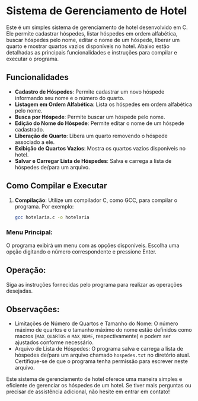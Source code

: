 # Sistema de Gerenciamento de Hotel

Este é um simples sistema de gerenciamento de hotel desenvolvido em C. Ele permite cadastrar hóspedes, listar hóspedes em ordem alfabética, buscar hóspedes pelo nome, editar o nome de um hóspede, liberar um quarto e mostrar quartos vazios disponíveis no hotel. Abaixo estão detalhadas as principais funcionalidades e instruções para compilar e executar o programa.

## Funcionalidades

- **Cadastro de Hóspedes**: Permite cadastrar um novo hóspede informando seu nome e o número do quarto.
- **Listagem em Ordem Alfabética**: Lista os hóspedes em ordem alfabética pelo nome.
- **Busca por Hóspede**: Permite buscar um hóspede pelo nome.
- **Edição do Nome do Hóspede**: Permite editar o nome de um hóspede cadastrado.
- **Liberação de Quarto**: Libera um quarto removendo o hóspede associado a ele.
- **Exibição de Quartos Vazios**: Mostra os quartos vazios disponíveis no hotel.
- **Salvar e Carregar Lista de Hóspedes**: Salva e carrega a lista de hóspedes de/para um arquivo.

## Como Compilar e Executar

1. **Compilação**: Utilize um compilador C, como GCC, para compilar o programa. Por exemplo:

   ```bash
   gcc hotelaria.c -o hotelaria
### Menu Principal: 
O programa exibirá um menu com as opções disponíveis. Escolha uma opção digitando o número correspondente e pressione Enter.

## Operação: 
Siga as instruções fornecidas pelo programa para realizar as operações desejadas.

## Observações:
- Limitações de Número de Quartos e Tamanho do Nome: 
  O número máximo de quartos e o tamanho máximo do nome estão definidos como macros (`MAX_QUARTOS` e `MAX_NOME`, respectivamente) e podem ser ajustados conforme necessário.
- Arquivo de Lista de Hóspedes: 
  O programa salva e carrega a lista de hóspedes de/para um arquivo chamado `hospedes.txt` no diretório atual. Certifique-se de que o programa tenha permissão para escrever neste arquivo.

Este sistema de gerenciamento de hotel oferece uma maneira simples e eficiente de gerenciar os hóspedes de um hotel. Se tiver mais perguntas ou precisar de assistência adicional, não hesite em entrar em contato!
